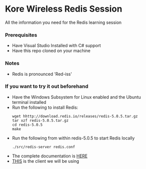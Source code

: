 # Kore Wireless Redis Session
All the information you need for the Redis learning session

### Prerequisites
* Have Visual Studio Installed with C# support
* Have this repo cloned on your machine

### Notes
* Redis is pronounced 'Red-iss'

### If you want to try it out beforehand
* Have the Windows Subsystem for Linux enabled and the Ubuntu terminal installed
* Run the following to install Redis:
    ```
    wget hhttp://download.redis.io/releases/redis-5.0.5.tar.gz
    tar xzf redis-5.0.5.tar.gz
    cd redis-5.0.5
    make
    ```
* Run the following from within redis-5.0.5 to start Redis locally
    ```
    ./src/redis-server redis.conf
    ```
* The complete documentation is [HERE](https://redis.io/documentation)
* [THIS](https://github.com/StackExchange/StackExchange.Redis) is the client we will be using
